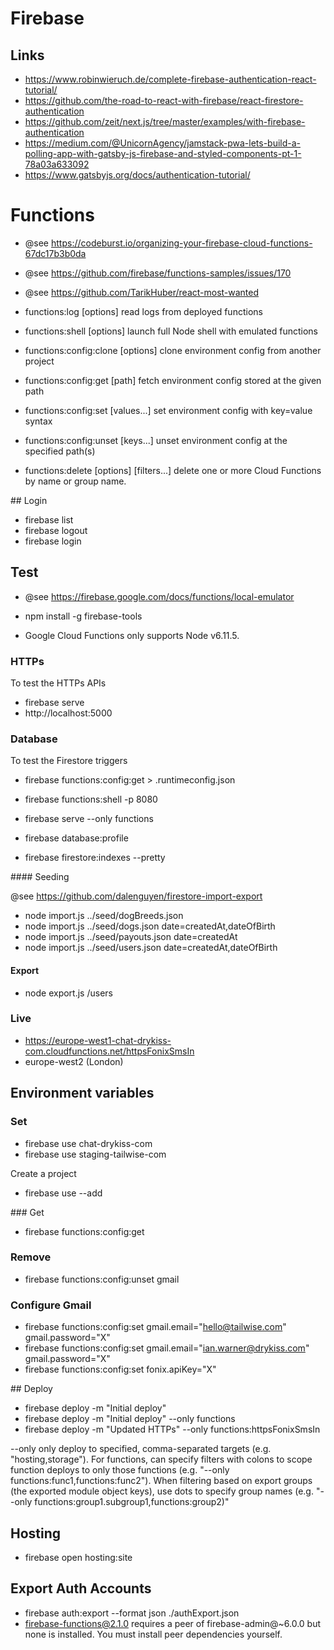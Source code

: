 # Firebase

## Links

- https://www.robinwieruch.de/complete-firebase-authentication-react-tutorial/
- https://github.com/the-road-to-react-with-firebase/react-firestore-authentication
- https://github.com/zeit/next.js/tree/master/examples/with-firebase-authentication
- https://medium.com/@UnicornAgency/jamstack-pwa-lets-build-a-polling-app-with-gatsby-js-firebase-and-styled-components-pt-1-78a03a633092
- https://www.gatsbyjs.org/docs/authentication-tutorial/

# Functions

* @see https://codeburst.io/organizing-your-firebase-cloud-functions-67dc17b3b0da
* @see https://github.com/firebase/functions-samples/issues/170
* @see https://github.com/TarikHuber/react-most-wanted

* functions:log [options]                    read logs from deployed functions
* functions:shell [options]                  launch full Node shell with emulated functions
* functions:config:clone [options]           clone environment config from another project
* functions:config:get [path]                fetch environment config stored at the given path
* functions:config:set [values...]           set environment config with key=value syntax
* functions:config:unset [keys...]           unset environment config at the specified path(s)
* functions:delete [options] [filters...]    delete one or more Cloud Functions by name or group name.

## Login

- firebase list
- firebase logout
- firebase login

## Test

- @see https://firebase.google.com/docs/functions/local-emulator

- npm install -g firebase-tools
- Google Cloud Functions only supports Node v6.11.5.

### HTTPs

To test the HTTPs APIs

- firebase serve
- http://localhost:5000

### Database

To test the Firestore triggers

- firebase functions:config:get > .runtimeconfig.json

- firebase functions:shell -p 8080
- firebase serve --only functions

- firebase database:profile
- firebase firestore:indexes --pretty

#### Seeding

@see https://github.com/dalenguyen/firestore-import-export

- node import.js ../seed/dogBreeds.json
- node import.js ../seed/dogs.json date=createdAt,dateOfBirth
- node import.js ../seed/payouts.json date=createdAt
- node import.js ../seed/users.json date=createdAt,dateOfBirth

#### Export

- node export.js /users

### Live

- https://europe-west1-chat-drykiss-com.cloudfunctions.net/httpsFonixSmsIn
- europe-west2 (London)

## Environment variables

### Set

- firebase use chat-drykiss-com
- firebase use staging-tailwise-com

Create a project
- firebase use --add

### Get

- firebase functions:config:get

### Remove

- firebase functions:config:unset gmail

### Configure Gmail

- firebase functions:config:set gmail.email="hello@tailwise.com" gmail.password="X"
- firebase functions:config:set gmail.email="ian.warner@drykiss.com" gmail.password="X"
- firebase functions:config:set fonix.apiKey="X"

## Deploy

- firebase deploy -m "Initial deploy"
- firebase deploy -m "Initial deploy" --only functions
- firebase deploy -m "Updated HTTPs" --only functions:httpsFonixSmsIn

--only <targets> only deploy to specified, comma-separated targets (e.g. "hosting,storage").
      For functions, can specify filters with colons to scope function deploys to only those functions (e.g. "--only functions:func1,functions:func2"). When filtering based on export groups (the exported module object keys), use dots to specify group names (e.g. "--only functions:group1.subgroup1,functions:group2)"

## Hosting

- firebase open hosting:site

## Export Auth Accounts

- firebase auth:export --format json ./authExport.json
- firebase-functions@2.1.0 requires a peer of firebase-admin@~6.0.0 but none is installed. You must install peer dependencies yourself.
